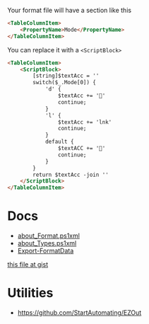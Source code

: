 Your format file will have a section like this

```html
<TableColumnItem>
    <PropertyName>Mode</PropertyName>
</TableColumnItem>
```

You can replace it with a `<ScriptBlock>`

```html
<TableColumnItem>
    <ScriptBlock>
        [string]$textAcc = ''
        switch($_.Mode[0]) {
            'd' {
                $textAcc += '📁'
                continue;
            }
            'l' {
                $textAcc += 'lnk'
                continue;
            }
            default {
                $textACC += '📄'
                continue;
            }
        }
        return $textAcc -join ''
    </ScriptBlock>
</TableColumnItem>
```

# Docs

- [about_Format.ps1xml](https://docs.microsoft.com/en-us/powershell/module/microsoft.powershell.core/about/about_format.ps1xml?view=powershell-7.1)
- [about_Types.ps1xml](https://docs.microsoft.com/en-us/powershell/module/microsoft.powershell.core/about/about_types.ps1xml?view=powershell-7.1)
- [Export-FormatData](https://docs.microsoft.com/en-us/powershell/module/microsoft.powershell.utility/export-formatdata?view=powershell-7)

[this file at gist](https://gist.github.com/ninmonkey/18203a0bc2b9fae38c95d9abcd9e3c12)

# Utilities

- <https://github.com/StartAutomating/EZOut>